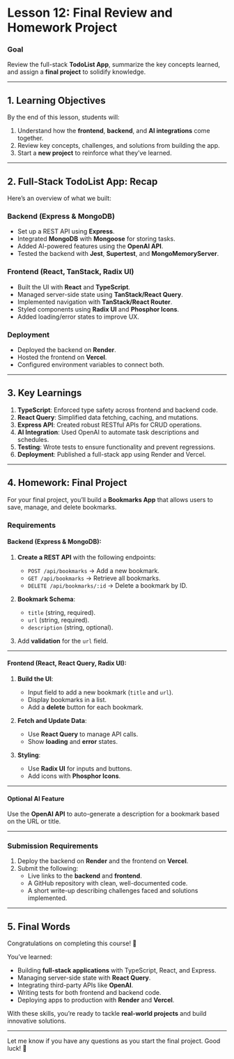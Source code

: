 # **Lesson 12: Final Review and Homework Project**

### **Goal**  
Review the full-stack **TodoList App**, summarize the key concepts learned, and assign a **final project** to solidify knowledge.

---

## **1. Learning Objectives**  
By the end of this lesson, students will:  
1. Understand how the **frontend**, **backend**, and **AI integrations** come together.  
2. Review key concepts, challenges, and solutions from building the app.  
3. Start a **new project** to reinforce what they’ve learned.  

---

## **2. Full-Stack TodoList App: Recap**

Here’s an overview of what we built:

### **Backend (Express & MongoDB)**  
- Set up a REST API using **Express**.  
- Integrated **MongoDB** with **Mongoose** for storing tasks.  
- Added AI-powered features using the **OpenAI API**.  
- Tested the backend with **Jest**, **Supertest**, and **MongoMemoryServer**.

### **Frontend (React, TanStack, Radix UI)**  
- Built the UI with **React** and **TypeScript**.  
- Managed server-side state using **TanStack/React Query**.  
- Implemented navigation with **TanStack/React Router**.  
- Styled components using **Radix UI** and **Phosphor Icons**.  
- Added loading/error states to improve UX.

### **Deployment**  
- Deployed the backend on **Render**.  
- Hosted the frontend on **Vercel**.  
- Configured environment variables to connect both.

---

## **3. Key Learnings**

1. **TypeScript**: Enforced type safety across frontend and backend code.  
2. **React Query**: Simplified data fetching, caching, and mutations.  
3. **Express API**: Created robust RESTful APIs for CRUD operations.  
4. **AI Integration**: Used OpenAI to automate task descriptions and schedules.  
5. **Testing**: Wrote tests to ensure functionality and prevent regressions.  
6. **Deployment**: Published a full-stack app using Render and Vercel.

---

## **4. Homework: Final Project**

For your final project, you’ll build a **Bookmarks App** that allows users to save, manage, and delete bookmarks.

### **Requirements**  

#### **Backend** (Express & MongoDB):  
1. **Create a REST API** with the following endpoints:  
   - `POST /api/bookmarks` → Add a new bookmark.  
   - `GET /api/bookmarks` → Retrieve all bookmarks.  
   - `DELETE /api/bookmarks/:id` → Delete a bookmark by ID.  

2. **Bookmark Schema**:  
   - `title` (string, required).  
   - `url` (string, required).  
   - `description` (string, optional).  

3. Add **validation** for the `url` field.

---

#### **Frontend** (React, React Query, Radix UI):  
1. **Build the UI**:  
   - Input field to add a new bookmark (`title` and `url`).  
   - Display bookmarks in a list.  
   - Add a **delete** button for each bookmark.  

2. **Fetch and Update Data**:  
   - Use **React Query** to manage API calls.  
   - Show **loading** and **error** states.  

3. **Styling**:  
   - Use **Radix UI** for inputs and buttons.  
   - Add icons with **Phosphor Icons**.  

---

#### **Optional AI Feature**  
Use the **OpenAI API** to auto-generate a description for a bookmark based on the URL or title.  

---

### **Submission Requirements**  
1. Deploy the backend on **Render** and the frontend on **Vercel**.  
2. Submit the following:  
   - Live links to the **backend** and **frontend**.  
   - A GitHub repository with clean, well-documented code.  
   - A short write-up describing challenges faced and solutions implemented.

---

## **5. Final Words**

Congratulations on completing this course! 🎉

You’ve learned:  
- Building **full-stack applications** with TypeScript, React, and Express.  
- Managing server-side state with **React Query**.  
- Integrating third-party APIs like **OpenAI**.  
- Writing tests for both frontend and backend code.  
- Deploying apps to production with **Render** and **Vercel**.

With these skills, you’re ready to tackle **real-world projects** and build innovative solutions.

---

Let me know if you have any questions as you start the final project. Good luck! 🚀